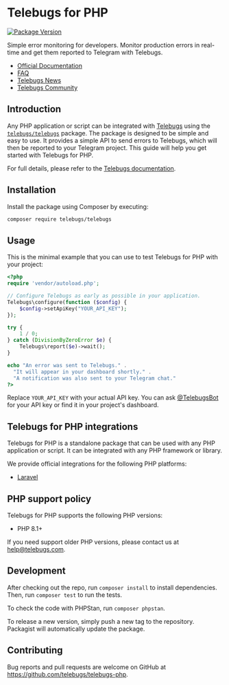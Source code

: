 # Telebugs for PHP

[![Package Version](https://poser.pugx.org/telebugs/telebugs/v/stable)](https://packagist.org/packages/telebugs/telebugs)

Simple error monitoring for developers. Monitor production errors in real-time
and get them reported to Telegram with Telebugs.

- [Official Documentation](https://telebugs.com/docs/integrations/php)
- [FAQ](https://telebugs.com/faq)
- [Telebugs News](https://t.me/TelebugsNews)
- [Telebugs Community](https://t.me/TelebugsCommunity)

## Introduction

Any PHP application or script can be integrated with
[Telebugs](https://telebugs.com) using the
[`telebugs/telebugs`](https://packagist.org/packages/telebugs/telebugs) package.
The package is designed to be simple and easy to use. It provides a simple API
to send errors to Telebugs, which will then be reported to your Telegram
project. This guide will help you get started with Telebugs for PHP.

For full details, please refer to the [Telebugs documentation](https://telebugs.com/docs/integrations/php).

## Installation

Install the package using Composer by executing:

```sh
composer require telebugs/telebugs
```

## Usage

This is the minimal example that you can use to test Telebugs for PHP with your
project:

```php
<?php
require 'vendor/autoload.php';

// Configure Telebugs as early as possible in your application.
Telebugs\configure(function ($config) {
    $config->setApiKey("YOUR_API_KEY");
});

try {
    1 / 0;
} catch (DivisionByZeroError $e) {
    Telebugs\report($e)->wait();
}

echo "An error was sent to Telebugs." .
  "It will appear in your dashboard shortly." .
  "A notification was also sent to your Telegram chat."
?>
```

Replace `YOUR_API_KEY` with your actual API key. You can ask
[@TelebugsBot](http://t.me/TelebugsBot) for your API key or find it in
your project's dashboard.

## Telebugs for PHP integrations

Telebugs for PHP is a standalone package that can be used with any PHP
application or script. It can be integrated with any PHP framework or library.

We provide official integrations for the following PHP platforms:

- [Laravel](https://github.com/telebugs/telebugs-laravel)

## PHP support policy

Telebugs for PHP supports the following PHP versions:

- PHP 8.1+

If you need support older PHP versions, please contact us at
[help@telebugs.com](mailto:help@telebugs.com).

## Development

After checking out the repo, run `composer install` to install dependencies.
Then, run `composer test` to run the tests.

To check the code with PHPStan, run `composer phpstan`.

To release a new version, simply push a new tag to the repository. Packagist
will automatically update the package.

## Contributing

Bug reports and pull requests are welcome on GitHub at https://github.com/telebugs/telebugs-php.

